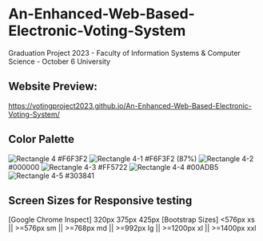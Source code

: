 # An-Enhanced-Web-Based-Electronic-Voting-System
Graduation Project 2023 - Faculty of Information Systems &amp; Computer Science - October 6 University

## Website Preview: 
https://votingproject2023.github.io/An-Enhanced-Web-Based-Electronic-Voting-System/

## Color Palette

![Rectangle 4](https://user-images.githubusercontent.com/125684387/221248509-902c86a8-1f46-4a6d-ba9f-3851def3716b.png) #F6F3F2
![Rectangle 4-1](https://user-images.githubusercontent.com/125684387/221248515-4eabc35d-c098-4d8c-b5c8-9be0de417f80.png) #F6F3F2 (87%)
![Rectangle 4-2](https://user-images.githubusercontent.com/125684387/221248527-e42244c1-6db6-4571-8392-d010fb2c1b70.png) #000000
![Rectangle 4-3](https://user-images.githubusercontent.com/125684387/221248530-04bf1442-f513-4e08-9672-3149c30fb732.png) #FF5722
![Rectangle 4-4](https://user-images.githubusercontent.com/125684387/221248535-903a9ff2-e787-4804-9bc2-7c17012cc1a3.png) #00ADB5
![Rectangle 4-5](https://user-images.githubusercontent.com/125684387/221249694-dbfe88aa-b63e-4776-a719-2a57f0cd457b.png) #303841

## Screen Sizes for Responsive testing
[Google Chrome Inspect]
  320px
  375px
  425px
[Bootstrap Sizes]
  <576px   xs || >=576px  sm || >=768px  md || >=992px  lg || >=1200px xl || >=1400px xxl 
